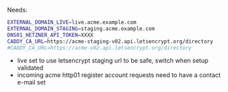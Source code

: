 Needs:
```sh
EXTERNAL_DOMAIN_LIVE=live.acme.example.com
EXTERNAL_DOMAIN_STAGING=staging.acme.example.com
DNS01_HETZNER_API_TOKEN=XXXX
CADDY_CA_URL=https://acme-staging-v02.api.letsencrypt.org/directory
#CADDY_CA_URL=https://acme-v02.api.letsencrypt.org/directory
```

* live set to use letsencrypt staging url to be safe, switch when setup validated
* incoming acme http01 register account requests need to have a contact e-mail set
